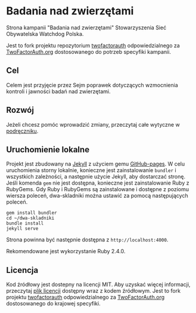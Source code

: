 Badania nad zwierzętami
=======================

Strona kampanii "Badania nad zwierzętami" Stowarzyszenia Sieć Obywatelska Watchdog Polska.

Jest to fork projektu repozytorium [twofactorauth](https://github.com/2factorauth/twofactorauth) odpowiedzialnego za [TwoFactorAuth.org](https://twofactorauth.org) dostosowanego do potrzeb specyfiki kampanii. 

## Cel

Celem jest przyjęcie przez Sejm poprawek dotyczących wzmocnienia kontroli i jawności badań nad zwierzętami.

## Rozwój

Jeżeli chcesz pomóc wprowadzić zmiany, przeczytaj całe wytyczne w [podręczniku](CONTRIBUTING.md).

## Uruchomienie lokalne

Projekt jest zbudowany na [Jekyll](https://jekyllrb.com/) z użyciem gemu [GitHub-pages](https://github.com/github/pages-gem).
W celu uruchomienia storny lokalnie, konieczne jest zainstalowanie ``bundler`` i wszystkich zależności, a następnie użycie Jekyll, aby dostarczać stronę. Jeśli komenda `gem` nie jest dostępna, konieczne jest zainstalowanie Ruby z RubyGems.
Gdy Ruby i RubyGems są zainstalowane i dostępne z poziomu wiersza poleceń, dwa-skladniki można ustawić za pomocą następujących poleceń.

```
gem install bundler
cd ~/dwa-skladniki
bundle install
jekyll serve
```

Strona powinna być następnie dostępna z `http://localhost:4000`.

Rekomendowane jest wykorzystanie Ruby 2.4.0.

## Licencja

Kod źródłowy jest dostepny na licencji MIT. Aby uzyskać więcej informacji, przeczytaj [plik licencji][LICENSE] dostępny wraz z kodem źródłowym. Jest to fork projektu [twofactorauth](https://github.com/2factorauth/twofactorauth) odpowiedzialnego za [TwoFactorAuth.org](https://twofactorauth.org) dostosowanego do krajowej specyfiki.

[contrib]: /CONTRIBUTING.md
[license]: /LICENSE
